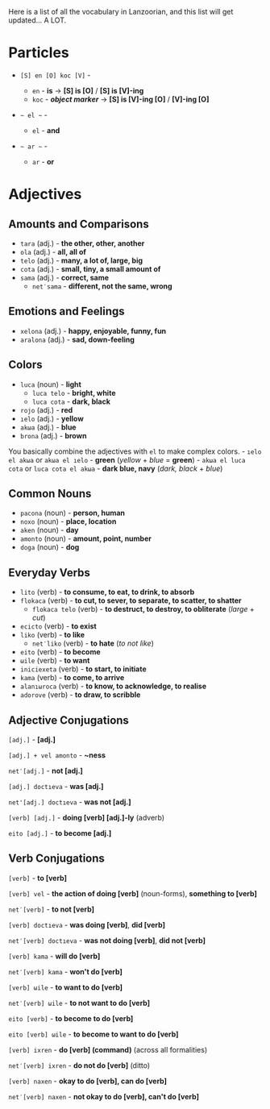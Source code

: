 Here is a list of all the vocabulary in Lanzoorian, and this list will get updated... A LOT.


# Particles


- `[S] en [O] koc [V]` -
    - `en` - **is** -> **[S] is [O]** / **[S] is [V]-ing**
    - `koc` - ***object marker*** -> **[S] is [V]-ing [O]** / **[V]-ing [O]**

- `~ el ~` -
    - `el` - **and**

- `~ ar ~` -
    - `ar` - **or**


# Adjectives


## Amounts and Comparisons


- `tara` (adj.) - **the other, other, another**
- `ola` (adj.) - **all, all of**
- `telo` (adj.) - **many, a lot of, large, big**
- `cota` (adj.) - **small, tiny, a small amount of**
- `sama` (adj.) - **correct, same**
    - `net′sama` - **different, not the same, wrong**


## Emotions and Feelings


- `xelona` (adj.) - **happy, enjoyable, funny, fun**
- `aralona` (adj.) - **sad, down-feeling**


## Colors


- `luca` (noun) - **light**
    - `luca telo` - **bright, white**
    - `luca cota` - **dark, black**
- `rojo` (adj.) - **red**
- `ıelo` (adj.) - **yellow**
- `akωa` (adj.) - **blue**
- `brona` (adj.) - **brown**

You basically combine the adjectives with `el` to make complex colors. 
    - `ıelo el akωa` or `akωa el ıelo` - **green** (*yellow* + *blue* = **green**)
    - `akωa el luca cota` or `luca cota el akωa` - **dark blue, navy** (*dark, black* + *blue*)


## Common Nouns


- `pacona` (noun) - **person, human**
- `noxo` (noun) - **place, location**
- `aken` (noun) - **day**
- `amonto` (noun) - **amount, point, number**
- `doga` (noun) - **dog**


## Everyday Verbs


- `lito` (verb) - **to consume, to eat, to drink, to absorb**
- `flokaca` (verb) - **to cut, to sever, to separate, to scatter, to shatter**
    - `flokaca telo` (verb) - **to destruct, to destroy, to obliterate** (*large* + *cut*)
- `ecicto` (verb) - **to exist**
- `liko` (verb) - **to like**
    - `net′liko` (verb) - **to hate** (*to not like*)
- `eito` (verb) - **to become**
- `ωile` (verb) - **to want**
- `iniciexeta` (verb) - **to start, to initiate**
- `kama` (verb) - **to come, to arrive**
- `alanıωroca` (verb) - **to know, to acknowledge, to realise**
- `adorove` (verb) - **to draw, to scribble**



## Adjective Conjugations


`[adj.]` - **[adj.]**

`[adj.] + vel amonto` - **~ness**

`net′[adj.]` - **not [adj.]**

`[adj.] doctıeva` - **was [adj.]**

`net'[adj.] doctıeva` - **was not [adj.]**

`[verb] [adj.]` - **doing [verb] [adj.]-ly** (adverb)

`eito [adj.]` - **to become [adj.]**


## Verb Conjugations


`[verb]` - **to [verb]**

`[verb] vel` - **the action of doing [verb]** (noun-forms), **something to [verb]**

`net′[verb]` - **to not [verb]**

`[verb] doctıeva` - **was doing [verb]**, **did [verb]**

`net′[verb] doctıeva` - **was not doing [verb]**, **did not [verb]**

`[verb] kama` - **will do [verb]**

`net′[verb] kama` - **won't do [verb]**

`[verb] ωile` - **to want to do [verb]**

`net′[verb] ωile` - **to not want to do [verb]**

`eito [verb]` - **to become to do [verb]**

`eito [verb] ωile` - **to become to want to do [verb]**

`[verb] ixren` - **do [verb] (command)** (across all formalities)

`net′[verb] ixren` - **do not do [verb]** (ditto)

`[verb] naxen` - **okay to do [verb], can do [verb]**

`net′[verb] naxen` - **not okay to do [verb], can't do [verb]**
